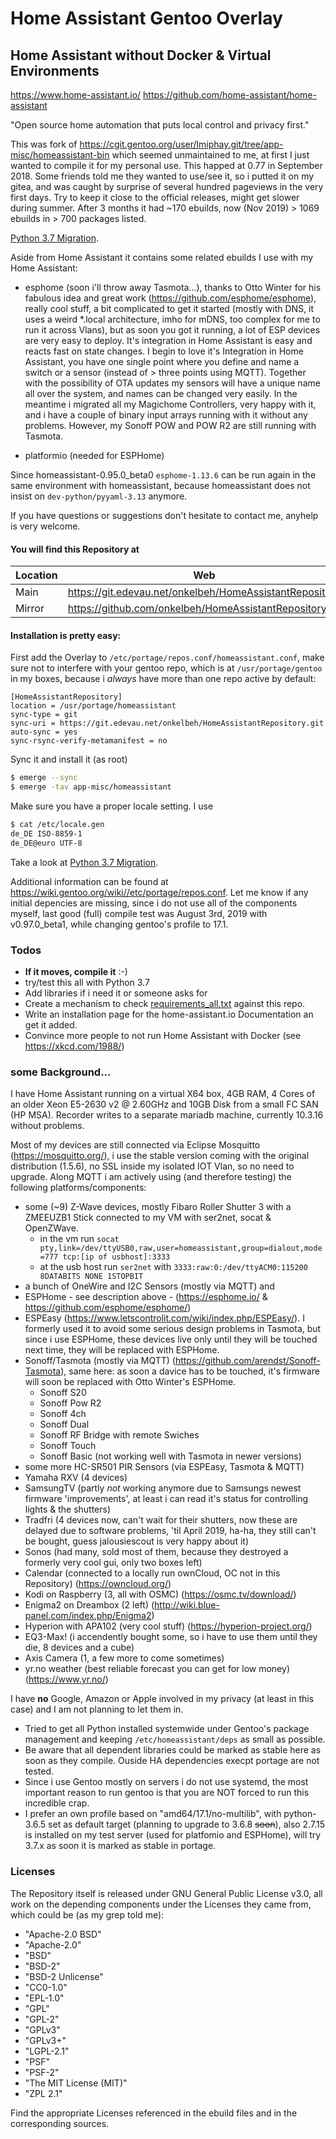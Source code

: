 Home Assistant Gentoo Overlay
=============================

Home Assistant without Docker & Virtual Environments
----------------------------------------------------

https://www.home-assistant.io/
https://github.com/home-assistant/home-assistant

"Open source home automation that puts local control and privacy first."

This was fork of https://cgit.gentoo.org/user/lmiphay.git/tree/app-misc/homeassistant-bin which seemed unmaintained to me, at first I just wanted to compile it for my personal use. This happed at 0.77 in September 2018. Some friends told me they wanted to use/see it, so i putted it on my gitea, and was caught by surprise of several hundred pageviews in the very first days. Try to keep it close to the official releases, might get slower during summer. After 3 months it had ~170 ebuilds, now (Nov 2019) > 1069 ebuilds in > 700 packages listed.

[Python 3.7 Migration](https://git.edevau.net/onkelbeh/HomeAssistantRepository/src/branch/master/python3_7.md).

Aside from Home Assistant it contains some related ebuilds I use with my Home Assistant:

 * esphome (soon i'll throw away Tasmota...), thanks to Otto Winter for his fabulous idea and great work (https://github.com/esphome/esphome), really cool stuff, a bit complicated to get it started (mostly with DNS, it uses a weird *.local architecture, imho for mDNS, too complex for me to run it across Vlans), but as soon you got it running, a lot of ESP devices are very easy to deploy. It's integration in Home Assistant is easy and reacts fast on state changes. I begin to love it's Integration in Home Assistant, you have one single point where you define and name a switch or a sensor (instead of > three points using MQTT). Together with the possibility of OTA updates my sensors will have a unique name all over the system, and names can be changed very easily. In the meantime i migrated all my Magichome Controllers, very happy with it, and i have a couple of binary input arrays running with it without any problems. However, my Sonoff POW and POW R2 are still running with Tasmota.

 * platformio (needed for ESPHome)

Since homeassistant-0.95.0_beta0 `esphome-1.13.6` can be run again in the same environment with homeassistant, because homeassistant does not insist on `dev-python/pyyaml-3.13` anymore.

If you have questions or suggestions don't hesitate to contact me, anyhelp is very welcome.

#### You will find this Repository at
| Location | Web | Clone me here |
| ------ | ------ | ------ |
| Main | https://git.edevau.net/onkelbeh/HomeAssistantRepository | https://git.edevau.net/onkelbeh/HomeAssistantRepository.git |
| Mirror | https://github.com/onkelbeh/HomeAssistantRepository |  https://github.com/onkelbeh/HomeAssistantRepository.git |

#### Installation is pretty easy:

First add the Overlay to `/etc/portage/repos.conf/homeassistant.conf`, make sure not to interfere with your gentoo repo, which is at `/usr/portage/gentoo` in my boxes, because i _always_ have more than one repo active by default:
```
[HomeAssistantRepository]
location = /usr/portage/homeassistant
sync-type = git
sync-uri = https://git.edevau.net/onkelbeh/HomeAssistantRepository.git
auto-sync = yes
sync-rsync-verify-metamanifest = no
```
Sync it and install it (as root)
```sh
$ emerge --sync
$ emerge -tav app-misc/homeassistant
```
Make sure you have a proper locale setting. I use
```sh
$ cat /etc/locale.gen
de_DE ISO-8859-1
de_DE@euro UTF-8
```
Take a look at [Python 3.7 Migration](https://git.edevau.net/onkelbeh/HomeAssistantRepository/src/branch/master/python3_7.md).

Additional information can be found at https://wiki.gentoo.org/wiki//etc/portage/repos.conf.
Let me know if any initial depencies are missing, since i do not use all of the components myself, last good (full) compile test was August 3rd, 2019 with v0.97.0_beta1, while changing gentoo's profile to 17.1.

### Todos
- **If it moves, compile it** :-)
- try/test this all with Python 3.7
- Add libraries if i need it or someone asks for
- Create a mechanism to check [requirements_all.txt](https://raw.githubusercontent.com/home-assistant/home-assistant/dev/requirements_all.txt) against this repo.
- Write an installation page for the home-assistant.io Documentation an get it added.
- Convince more people to not run Home Assistant with Docker (see https://xkcd.com/1988/)

### some Background...

I have Home Assistant running on a virtual X64 box, 4GB RAM, 4 Cores of an older Xeon E5-2630 v2 @ 2.60GHz and 10GB Disk from a small FC SAN (HP MSA). Recorder writes to a separate mariadb machine, currently 10.3.16 without problems.

Most of my devices are still connected via Eclipse Mosquitto (https://mosquitto.org/), i use the stable version coming with the original distribution (1.5.6), no SSL inside my isolated IOT Vlan, so no need to upgrade. Along MQTT i am actively using (and therefore testing) the following platforms/components:
* some (~9) Z-Wave devices, mostly Fibaro Roller Shutter 3 with a ZMEEUZB1 Stick connected to my VM with ser2net, socat & OpenZWave.
  - in the vm run `socat pty,link=/dev/ttyUSB0,raw,user=homeassistant,group=dialout,mode=777 tcp:[ip of usbhost]:3333`
  - at the usb host run `ser2net` with `3333:raw:0:/dev/ttyACM0:115200 8DATABITS NONE 1STOPBIT`
* a bunch of OneWire and I2C Sensors (mostly via MQTT) and
* ESPHome - see description above - (https://esphome.io/ & https://github.com/esphome/esphome/)
* ESPEasy (https://www.letscontrolit.com/wiki/index.php/ESPEasy/). I formerly used it to avoid some serious design problems in Tasmota, but since i use ESPHome, these devices live only until they will be touched next time, they will be replaced with ESPHome.
* Sonoff/Tasmota (mostly via MQTT) (https://github.com/arendst/Sonoff-Tasmota), same here: as soon a davice has to be touched, it's firmware will soon be replaced with Otto Winter's ESPHome.
  * Sonoff S20
  * Sonoff Pow R2
  * Sonoff 4ch
  * Sonoff Dual
  * Sonoff RF Bridge with remote Swiches
  * Sonoff Touch
  * Sonoff Basic (not working well with Tasmota in newer versions)
* some more HC-SR501 PIR Sensors (via ESPEasy, Tasmota & MQTT)
* Yamaha RXV (4 devices)
* SamsungTV (partly _not_ working anymore due to Samsungs newest firmware 'improvements', at least i can read it's status for controlling lights & the shutters)
* Tradfri (4 devices now, can't wait for their shutters, now these are delayed due to software problems, 'til April 2019, ha-ha, they still can't be bought, guess jalousiescout is very happy about it)
* Sonos (had many, sold most of them, because they destroyed a formerly very cool gui, only two boxes left)
* Calendar (connected to a locally run ownCloud, OC not in this Repository) (https://owncloud.org/)
* Kodi on Raspberry (3, all with OSMC) (https://osmc.tv/download/)
* Enigma2 on Dreambox (2 left) (http://wiki.blue-panel.com/index.php/Enigma2)
* Hyperion with APA102 (very cool stuff) (https://hyperion-project.org/)
* EQ3-Max! (i accendently bought some, so i have to use them until they die, 8 devices and a cube)
* Axis Camera (1, a few more to come sometimes)
* yr.no weather (best reliable forecast you can get for low money) (https://www.yr.no/)

I have **no** Google, Amazon or Apple involved in my privacy (at least in this case) and I am not planning to let them in.

* Tried to get all Python installed systemwide under Gentoo's package management and keeping `/etc/homeassistant/deps` as small as possible.
* Be aware that all dependent libraries could be marked as stable here as soon as they compile. Ouside HA dependencies execpt portage are not tested.
* Since i use Gentoo mostly on servers i do not use systemd, the most important reason to run gentoo is that you are NOT forced to run this incredible crap.
* I prefer an own profile based on "amd64/17.1/no-multilib", with python-3.6.5 set as default target (planning to upgrade to 3.6.8 ~~soon~~), also 2.7.15 is installed on my test server (used for platfomio and ESPHome), will try 3.7.x as soon it is marked as stable in portage.

### Licenses

The Repository itself is released under GNU General Public License v3.0, all work on the depending components under the Licenses they came from, which could be (as my grep told me):

 - "Apache-2.0 BSD"
 - "Apache-2.0"
 - "BSD"
 - "BSD-2"
 - "BSD-2 Unlicense"
 - "CC0-1.0"
 - "EPL-1.0"
 - "GPL"
 - "GPL-2"
 - "GPLv3"
 - "GPLv3+"
 - "LGPL-2.1"
 - "PSF"
 - "PSF-2"
 - "The MIT License (MIT)"
 - "ZPL 2.1"

Find the appropriate Licenses referenced in the ebuild files and in the corresponding sources.
